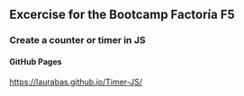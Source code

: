 ## Excercise for the Bootcamp Factoría F5

### Create a counter or timer in JS

#### GitHub Pages

https://laurabas.github.io/Timer-JS/
